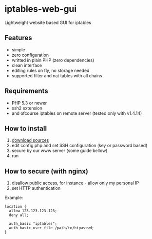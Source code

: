 iptables-web-gui
================

Lightweight website based GUI for iptables

Features
--------
- simple
- zero configuration
- writted in plain PHP (zero dependencies)
- clean interface
- editing rules on fly, no storage needed
- supported filter and nat tables with all chains

Requirements
------------
- PHP 5.3 or newer
- ssh2 extension
- and ofcourse iptables on remote server (tested only with v1.4.14)

How to install
--------------
1. [download sources](https://github.com/kolinger/iptables-web-gui/releases)
2. edit config.php and set SSH configuration (key or password based)
3. secure by our www server (some guide bellow)
4. run

How to secure (with nginx)
----------------------------
1. disallow public access, for instance - allow only my personal IP
2. set HTTP authentication

Example:
```
location {
  allow 123.123.123.123;
  deny all;
  
  auth_basic "iptables";
  auth_basic_user_file /path/to/htpasswd;
}
```
